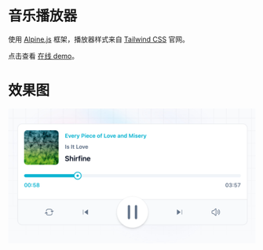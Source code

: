 # 音乐播放器

使用 [Alpine.js](https://alpinejs.dev/) 框架，播放器样式来自 [Tailwind CSS](https://tailwindcss.com/) 官网。

点击查看 [在线 demo](https://isayme.github.io/player/)。

# 效果图

![](./screenshot.png)

